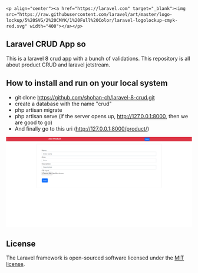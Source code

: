     <p align="center"><a href="https://laravel.com" target="_blank"><img src="https://raw.githubusercontent.com/laravel/art/master/logo-lockup/5%20SVG/2%20CMYK/1%20Full%20Color/laravel-logolockup-cmyk-red.svg" width="400"></a></p>


##    Laravel CRUD App so

This is a laravel 8 crud app with a bunch of validations. This repository is all about product CRUD and laravel jetstream.

##  How to install and run on your local system

- git clone https://github.com/shohan-ch/laravel-8-crud.git
- create a database with the name "crud"
- php artisan migrate
- php artisan serve (if the server opens up, http://127.0.0.1:8000, then we are good to go)
- And finally go to this uri (http://127.0.0.1:8000/product/)

![Screenshot](public/download.png)



## License

   The Laravel framework is open-sourced software licensed under the [MIT license](https://opensource.org/licenses/MIT).
